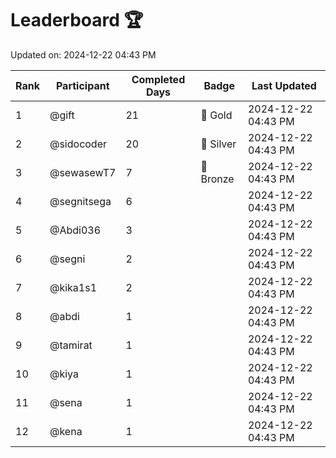 # Leaderboard 🏆

Updated on: 2024-12-22 04:43 PM

| Rank | Participant       | Completed Days | Badge      | Last Updated         |
|------|-------------------|----------------|------------|----------------------|
| 1    | @gift             | 21             | 🏅 Gold     | 2024-12-22 04:43 PM |
| 2    | @sidocoder        | 20             | 🥈 Silver   | 2024-12-22 04:43 PM |
| 3    | @sewasewT7        | 7              | 🥉 Bronze   | 2024-12-22 04:43 PM |
| 4    | @segnitsega       | 6              |            | 2024-12-22 04:43 PM |
| 5    | @Abdi036          | 3              |            | 2024-12-22 04:43 PM |
| 6    | @segni            | 2              |            | 2024-12-22 04:43 PM |
| 7    | @kika1s1          | 2              |            | 2024-12-22 04:43 PM |
| 8    | @abdi             | 1              |            | 2024-12-22 04:43 PM |
| 9    | @tamirat          | 1              |            | 2024-12-22 04:43 PM |
| 10   | @kiya             | 1              |            | 2024-12-22 04:43 PM |
| 11   | @sena             | 1              |            | 2024-12-22 04:43 PM |
| 12   | @kena             | 1              |            | 2024-12-22 04:43 PM |
